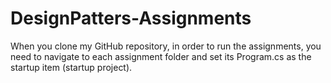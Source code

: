 # DesignPatters-Assignments
When you clone my GitHub repository, in order to run the assignments, you need to navigate to each assignment folder and set its Program.cs as the startup item (startup project).
